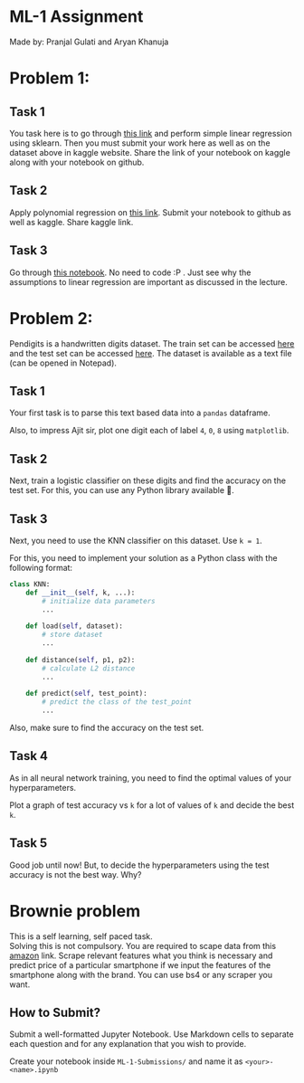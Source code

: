 # ML-1 Assignment
Made by: Pranjal Gulati and Aryan Khanuja

# Problem 1:
## Task 1
You task here is to go through [this link](https://www.kaggle.com/datasets/andonians/random-linear-regression) and perform simple linear regression using sklearn.
Then you must submit your work here as well as on the dataset above in kaggle website. Share the link of your notebook on kaggle along with your notebook on github.
 
## Task 2
Apply polynomial regression on [this link](https://www.kaggle.com/datasets/shubhankitsirvaiya06/diamond-price-prediction).
Submit your notebook to github as well as kaggle. Share kaggle link.

## Task 3
Go through [this notebook](https://www.kaggle.com/code/shrutimechlearn/step-by-step-assumptions-linear-regression/notebook). 
No need to code :P . Just see why the assumptions to linear regression are important as discussed in the lecture.


# Problem 2:
Pendigits is a handwritten digits dataset. The train set can be accessed [here](http://archive.ics.uci.edu/ml/machine-learning-databases/pendigits/pendigits.tra) and the test set can be accessed [here](http://archive.ics.uci.edu/ml/machine-learning-databases/pendigits/pendigits.tes). The dataset is available as a text file (can be opened in Notepad). 

## Task 1
Your first task is to parse this text based data into a `pandas` dataframe. 

Also, to impress Ajit sir, plot one digit each of label `4`, `0`, `8` using `matplotlib`.


## Task 2
Next, train a logistic classifier on these digits and find the accuracy on the test set. For this, you can use any Python library available 🤟.


## Task 3
Next, you need to use the KNN classifier on this dataset. Use `k = 1`. 

For this, you need to implement your solution as a Python class with the following format:
```python
class KNN:
    def __init__(self, k, ...):
        # initialize data parameters
        ...
        
    def load(self, dataset):
        # store dataset
        ...
        
    def distance(self, p1, p2):
        # calculate L2 distance
        ...
        
    def predict(self, test_point):
        # predict the class of the test_point
        ...
```
Also, make sure to find the accuracy on the test set.


## Task 4
As in all neural network training, you need to find the optimal values of your hyperparameters.

Plot a graph of test accuracy vs `k` for a lot of values of `k` and decide the best `k`.


## Task 5
Good job until now! But, to decide the hyperparameters using the test accuracy is not the best way. Why?



# Brownie problem
This is a self learning, self paced task.
</br>
Solving this is not compulsory.
You are required to scape data from this [amazon](https://www.amazon.in/s?k=smartphones&rh=p_36%3A900000-1000000&crid=2HWQM77E4E53F&qid=1654178719&rnid=1318502031&sprefix=smartphones+%2Caps%2C210) link.
Scrape relevant features what you think is necessary and predict price of a particular smartphone if we input the features of the smartphone along with the brand. You can use bs4 or any scraper you want.


## How to Submit?
Submit a well-formatted Jupyter Notebook. Use Markdown cells to separate each question and for any explanation that you wish to provide.

Create your notebook inside `ML-1-Submissions/` and name it as `<your>-<name>.ipynb`
